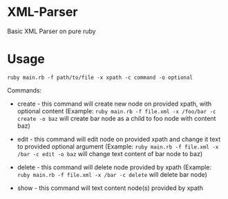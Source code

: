 # XML-Parser

Basic XML Parser on pure ruby

# Usage
```
ruby main.rb -f path/to/file -x xpath -c command -o optional
```
Commands:

* create - this command will create new node on provided xpath, with optional content (Example: ```ruby main.rb -f file.xml -x /foo/bar -c create -o baz``` will create bar node as a child to foo node with content baz)

* edit - this command will edit node on provided xpath and change it text to provided optional argument (Example: ```ruby main.rb -f file.xml -x /bar -c edit -o baz``` will change text content of bar node to baz)

* delete - this command will delete node provided by xpath (Example: ```ruby main.rb -f file.xml -x /bar -c delete``` will delete bar node)

* show - this command will text content node(s) provided by xpath
